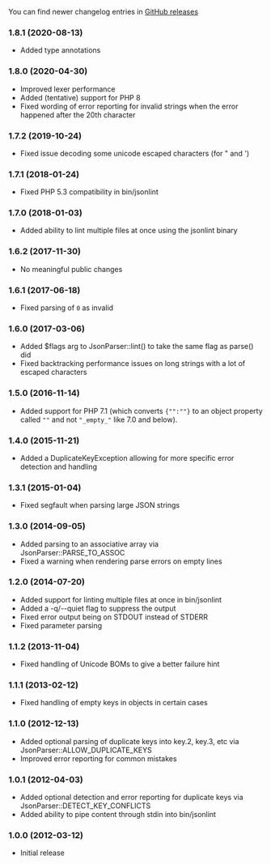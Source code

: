 You can find newer changelog entries in [GitHub releases](https://github.com/Seldaek/jsonlint/releases)

### 1.8.1 (2020-08-13)

* Added type annotations

### 1.8.0 (2020-04-30)

* Improved lexer performance
* Added (tentative) support for PHP 8
* Fixed wording of error reporting for invalid strings when the error happened after the 20th character

### 1.7.2 (2019-10-24)

* Fixed issue decoding some unicode escaped characters (for " and ')

### 1.7.1 (2018-01-24)

* Fixed PHP 5.3 compatibility in bin/jsonlint

### 1.7.0 (2018-01-03)

* Added ability to lint multiple files at once using the jsonlint binary

### 1.6.2 (2017-11-30)

* No meaningful public changes

### 1.6.1 (2017-06-18)

* Fixed parsing of `0` as invalid

### 1.6.0 (2017-03-06)

* Added $flags arg to JsonParser::lint() to take the same flag as parse() did
* Fixed backtracking performance issues on long strings with a lot of escaped characters

### 1.5.0 (2016-11-14)

* Added support for PHP 7.1 (which converts `{"":""}` to an object property called `""` and not `"_empty_"` like 7.0 and
  below).

### 1.4.0 (2015-11-21)

* Added a DuplicateKeyException allowing for more specific error detection and handling

### 1.3.1 (2015-01-04)

* Fixed segfault when parsing large JSON strings

### 1.3.0 (2014-09-05)

* Added parsing to an associative array via JsonParser::PARSE_TO_ASSOC
* Fixed a warning when rendering parse errors on empty lines

### 1.2.0 (2014-07-20)

* Added support for linting multiple files at once in bin/jsonlint
* Added a -q/--quiet flag to suppress the output
* Fixed error output being on STDOUT instead of STDERR
* Fixed parameter parsing

### 1.1.2 (2013-11-04)

* Fixed handling of Unicode BOMs to give a better failure hint

### 1.1.1 (2013-02-12)

* Fixed handling of empty keys in objects in certain cases

### 1.1.0 (2012-12-13)

* Added optional parsing of duplicate keys into key.2, key.3, etc via JsonParser::ALLOW_DUPLICATE_KEYS
* Improved error reporting for common mistakes

### 1.0.1 (2012-04-03)

* Added optional detection and error reporting for duplicate keys via JsonParser::DETECT_KEY_CONFLICTS
* Added ability to pipe content through stdin into bin/jsonlint

### 1.0.0 (2012-03-12)

* Initial release
